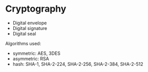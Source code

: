 # Cryptography
* Digital envelope
* Digital signature
* Digital seal

Algorithms used:
* symmetric: AES, 3DES
* asymmetric: RSA
* hash: SHA-1, SHA-2-224, SHA-2-256, SHA-2-384, SHA-2-512